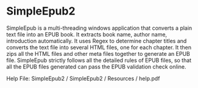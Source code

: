 SimpleEpub2
===========

SimpleEpub is a multi-threading windows application that converts a plain text file into an EPUB book. It extracts book name, author name, introduction automatically. It uses Regex to determine chapter titles and converts the text file into several HTML files, one for each chapter. It then zips all the HTML files and other meta files together to generate an EPUB file. SimpleEpub strictly follows all the detailed rules of EPUB files, so that all the EPUB files generated can pass the EPUB validation check online.

Help File: SimpleEpub2 / SimpleEpub2 / Resources / help.pdf
